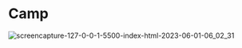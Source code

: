 # Camp


![screencapture-127-0-0-1-5500-index-html-2023-06-01-06_02_31](https://github.com/Abdelrady-M/Camp-competition-2/assets/35803460/1014b0ff-e2cf-4fe9-8108-87b4e6bd6d91)
